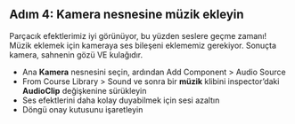 ## Adım 4: Kamera nesnesine müzik ekleyin
Parçacık efektlerimiz iyi görünüyor, bu yüzden seslere geçme zamanı! Müzik eklemek için kameraya ses bileşeni eklememiz gerekiyor. Sonuçta kamera, sahnenin gözü VE kulağıdır.

- Ana **Kamera** nesnesini seçin, ardından Add Component > Audio Source
- From Course Library > Sound ve sonra bir **müzik** klibini inspector’daki **AudioClip** değişkenine sürükleyin
- Ses efektlerini daha kolay duyabilmek için sesi azaltın
- Döngü onay kutusunu işaretleyin
